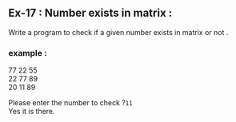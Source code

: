 ## Ex-17 : Number exists in matrix :  
Write a program to check if a given number exists in matrix or not .  

### example :  
77 22 55  
22 77 89  
20 11 89  

Please enter the number to check ?`11`  
Yes it is there.